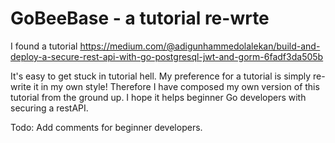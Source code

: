 # GoBeeBase - a tutorial re-wrte

I found a tutorial
https://medium.com/@adigunhammedolalekan/build-and-deploy-a-secure-rest-api-with-go-postgresql-jwt-and-gorm-6fadf3da505b

It's easy to get stuck in tutorial hell. My preference for a tutorial is simply re-write it in my own style! Therefore I
have composed my own version of this tutorial from the ground up. I hope it helps beginner Go developers with securing a
restAPI.


Todo: Add comments for beginner developers.
